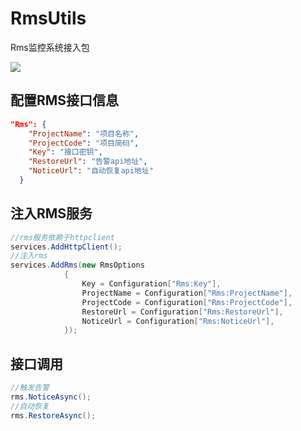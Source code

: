 # RmsUtils
Rms监控系统接入包

![](https://github.com/pagesun/Page.Rms/workflows/.NET%20Core/badge.svg)



## 配置RMS接口信息

```json
"Rms": {
    "ProjectName": "项目名称",
    "ProjectCode": "项目简码",
    "Key": "接口密钥",
    "RestoreUrl": "告警api地址",
    "NoticeUrl": "自动恢复api地址"
  }
```

## 注入RMS服务

```c#
//rms服务依赖于httpclient
services.AddHttpClient();
//注入rms
services.AddRms(new RmsOptions
            {
                Key = Configuration["Rms:Key"],
                ProjectName = Configuration["Rms:ProjectName"],
                ProjectCode = Configuration["Rms:ProjectCode"],
                RestoreUrl = Configuration["Rms:RestoreUrl"],
                NoticeUrl = Configuration["Rms:NoticeUrl"],
            });
```

## 接口调用

```c#
//触发告警
rms.NoticeAsync();
//自动恢复
rms.RestoreAsync();
```



